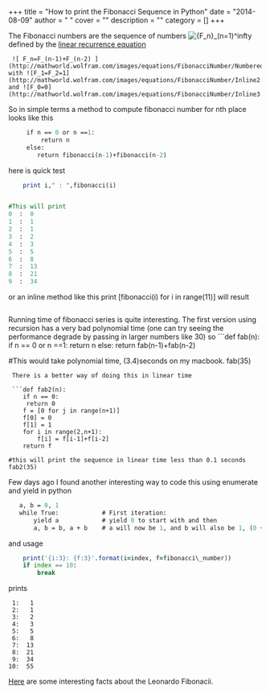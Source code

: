 
+++
title = "How to print the Fibonacci Sequence in Python"
date = "2014-08-09"
author = " "
cover = ""
description = ""
category = []
+++

The Fibonacci numbers are the sequence of numbers ![{F_n}_(n=1)^infty](http://mathworld.wolfram.com/images/equations/FibonacciNumber/Inline1.gif) defined by the [linear recurrence equation](http://mathworld.wolfram.com/LinearRecurrenceEquation.html)

     ![ F_n=F_(n-1)+F_(n-2) ](http://mathworld.wolfram.com/images/equations/FibonacciNumber/NumberedEquation1.gif)     with ![F_1=F_2=1](http://mathworld.wolfram.com/images/equations/FibonacciNumber/Inline2.gif) and ![F_0=0](http://mathworld.wolfram.com/images/equations/FibonacciNumber/Inline3.gif)

 So in simple terms a method to compute fibonacci number for nth place looks like this

  

``` def fibonacci(n):  
     if n == 0 or n ==1:
         return n
     else:
        return fibonacci(n-1)+fibonacci(n-2) 

```
   here is quick test 

```for i in range(10):
    print i," : ",fibonacci(i)


#This will print
0  :  0
1  :  1
2  :  1
3  :  2
4  :  3
5  :  5
6  :  8
7  :  13
8  :  21
9  :  34

```
 or an inline method like this  print [fibonacci(i) for i in range(11)] will result

 ```[0, 1, 1, 2, 3, 5, 8, 13, 21, 34, 55]
```
Running time of fibonacci series is quite interesting. The first version using recursion has a very bad polynomial time (one can try seeing the performance degrade by passing in larger numbers like 30) so ```def fab(n):  
    if n == 0 or n ==1:
        return n
    else:
        return fab(n-1)+fab(n-2)

#This would take polynomial time, (3.4)seconds on my macbook.
fab(35)


```
 There is a better way of doing this in linear time

 ```def fab2(n):
    if n == 0:
     return 0
    f = [0 for j in range(n+1)]
    f[0] = 0
    f[1] = 1
    for i in range(2,n+1):
        f[i] = f[i-1]+f[i-2]
    return f

#this will print the sequence in linear time less than 0.1 seconds
fab2(35)

```
 Few days ago I found another interesting way to code this using enumerate and yield in python

 ```def fib():
    a, b = 0, 1
    while True:            # First iteration:
        yield a            # yield 0 to start with and then
        a, b = b, a + b    # a will now be 1, and b will also be 1, (0 + 1)

```
 and usage

 ```for index, fibonacci\_number in enumerate(fib()):
     print('{i:3}: {f:3}'.format(i=index, f=fibonacci\_number))
     if index == 10:
         break


```
 prints

 ```  0:   0
  1:   1
  2:   1
  3:   2
  4:   3
  5:   5
  6:   8
  7:  13
  8:  21
  9:  34
 10:  55

```
[ Here](https://learnodo-newtonic.com/fibonacci-facts) are some interesting facts about the Leonardo Fibonacii.

